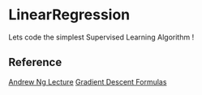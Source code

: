 # LinearRegression
Lets code the simplest Supervised Learning Algorithm !

## Reference 
[Andrew Ng Lecture](https://www.youtube.com/watch?v=5u4G23_OohI&list=PLF9D0C9213BEBF4B5&index=2)
[Gradient Descent Formulas](https://medium.com/@lachlanmiller_52885/machine-learning-week-1-cost-function-gradient-descent-and-univariate-linear-regression-8f5fe69815fd)
